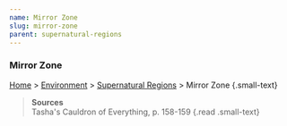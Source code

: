 ```yaml
---
name: Mirror Zone
slug: mirror-zone
parent: supernatural-regions
---
```

### Mirror Zone
[Home](dm-operations-center) > [Environment](environment-menu) > [Supernatural Regions](supernatural-regions) > Mirror Zone {.small-text}

> **Sources** <br/>
> Tasha's Cauldron of Everything, p. 158-159
{.read .small-text}
